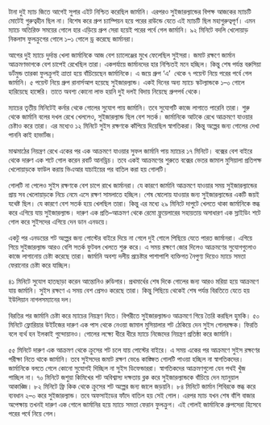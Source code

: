টানা দুই ম্যাচ জিতে আগেই সুপার এইট নিশ্চিত করেছিল জার্মানি। এরপরও সুইজারল্যান্ডের বিপক্ষ আজকের ম্যাচটি মোটেই গুরুত্বহীন ছিল না। বিশেষ করে গ্রুপ চ্যাম্পিয়ন হয়ে পরের রাউন্ডে যেতে এই ম্যাচটি ছিল মহাগুরুত্বপূর্ণ। এমন ম্যাচে অতিরিক্ত সময়ের গোলে হার এড়িয়ে গ্রুপ সেরা হয়েই পরের পর্বে গেল জার্মানি। ৯২ মিনিটে বদলি খেলোয়াড় নিকলাস ফুলক্রুগের গোলে ১–১ গোলে ড্র করেছে জার্মানরা।

আগের দুই ম্যাচে দুর্দান্ত খেলা জার্মানিকে আজ বেশ চ্যালেঞ্জের মুখে ফেলেছিল সুইসরা। জমাট রক্ষণে জার্মান আক্রমণভাগকে বেশ চাপেই রেখেছিল তারা। একপর্যায়ে জার্মানদের হার নিশ্চিতই মনে হচ্ছিল। কিন্তু শেষ পর্যন্ত বরুসিয়া ডর্টমুন্ড তারকা ফুলক্রুগই ত্রাতা হয়ে বাঁচিয়েছেন জার্মানিকে। এ জয়ে গ্রুপ ‘এ’  থেকে ৭ পয়েন্ট নিয়ে পরের পর্বে গেল জার্মানি। ৫ পয়েন্ট নিয়ে গ্রুপ রানার্সআপ হয়েছে সুইজারল্যান্ড। একই দিনের অন্য ম্যাচে স্কটল্যান্ডকে ১–০ গোলে হারিয়েছে হাঙ্গেরি। তাতে অবশ্য কোনো লাভ হয়নি দুই দলই বিদায় নিয়েছে গ্রুপপর্ব থেকে।

ম্যাচের তৃতীয় মিনিটেই কর্নার থেকে গোলের সুযোগ পায় জার্মানি। তবে সুযোগটি কাজে লাগাতে পারেনি তারা। শুরু থেকে জার্মানি বলের দখল রেখে খেললেও, সুইজারল্যান্ড ছিল বেশ সতর্ক। জার্মানিকে আটকে রেখে আক্রমণে যাওয়ার চেষ্টাও করে তারা। এর মধ্যেও ১২ মিনিটে সুইস রক্ষণকে কাঁপিয়ে দিয়েছিল স্বাগতিকরা। কিন্তু অল্পের জন্য গোলের দেখা পাননি কাই হাভার্টজ।

মাঝমাঠের নিয়ন্ত্রণ রেখে একের পর এক আক্রমণে যাওয়ার সুফল জার্মানি পায় ম্যাচের ১৭ মিনিটে। বক্সের বেশ বাইরে থেকে দারুণ এক শটে গোল করেন রবার্ট আনড্রিচ। তবে একই আক্রমণের শুরুতে বক্সের ভেতর জামাল মুসিয়ালা প্রতিপক্ষ খেলোয়াড়কে ফাউল করায় ভিএআর যাচাইয়ের পর বাতিল করা হয় গোলটি।

গোলটি না পেলেও সুইস রক্ষণকে বেশ চাপে রাখে জার্মানরা। যে কারণে জার্মানি আক্রমণে যাওয়ার সময় সুইজারল্যান্ডের প্রায় সব খেলোয়াড়কে নিচে নেমে এসে রক্ষণ সামলাতে হচ্ছিল। শেষ ষোলোয় যাওয়ার জন্য সুইজারল্যান্ডের একটি জয়ই যথেষ্ট ছিল। যে কারণে বেশ সতর্ক হয়ে খেলছিল তারা। কিন্তু এর মধ্যে ২৯ মিনিটে দাপুটে খেলতে থাকা জার্মানিকে স্তব্ধ করে এগিয়ে যায় সুইজারল্যান্ড। দারুণ এক প্রতি–আক্রমণ থেকে রেমো ফ্রুয়েলারের সহায়তায় অসাধারণ এক স্লাইডিং শটে গোল করে সুইসদের এগিয়ে দেন ডান এনডয়ে।

একটু পর এনডয়ের শট অল্পের জন্য পোস্টের বাইরে দিয়ে না গেলে দুই গোলে পিছিয়ে যেতে পারত জার্মানরা। এগিয়ে গিয়ে সুইজারল্যান্ড আরও বেশি সতর্ক ফুটবল খেলতে শুরু করে। এ সময় রক্ষণে জোর দিলেও আক্রমণের সুযোগগুলোও কাজে লাগানোয় চেষ্টা করেছে তারা। জার্মানি অবশ্য দলীয় প্রচেষ্টার পাশাপাশি ব্যক্তিগত নৈপুণ্য দিয়েও ম্যাচে সমতা ফেরানোর চেষ্টা করে যাচ্ছিল।

৪১ মিনিটে সুযোগ হাতছাড়া করেন আন্তোনিও রুডিগার। প্রথমার্ধের শেষ দিকে গোলের জন্য আরও মরিয়া হয়ে আক্রমণে যায় জার্মানি। সুইস রক্ষণে এ সময় বেশ প্রেসও করেছে তারা। কিন্তু পিছিয়ে থেকেই শেষ পর্যন্ত বিরতিতে যেতে হয় ইউলিয়ান নাগলসম্যানের দল।

বিরতির পর জার্মানি চেষ্টা করে ম্যাচের নিয়ন্ত্রণ নিতে। বিপরীতে সুইজারল্যান্ডও আক্রমণে গিয়ে তৈরি করছিল হুমকি। ৫০ মিনিটে ফ্লোরিয়ার উইর্টজের দারুণ এক পাস থেকে নেওয়া জামাল মুসিয়ালার শট ঠেকিয়ে দেন সুইস গোলরক্ষক। ফিরতি বলে ব্যর্থ হন ইলকাই গুন্দোয়ানও। গোলের লক্ষ্যে ধীরে ধীরে ম্যাচে নিজেদের নিয়ন্ত্রণ প্রতিষ্ঠা করে জার্মানি।

৫৫ মিনিটে দারুণ এক আক্রমণ থেকে ক্রুসের শট চলে যায় পোস্টের বাইরে। এ সময় একের পর আক্রমণে সুইস রক্ষণের পরীক্ষা নিতে থাকে জার্মানি। তবে সুইসদের জমাট রক্ষণ ভেঙে কাঙ্ক্ষিত গোলটি পাওয়া হচ্ছিল না স্বাগতিকদের। জার্মানিকে বলতে গেলে কোনো সুযোগই দিচ্ছিল না সুইস ডিফেন্ডাররা। স্বাগতিকদের আক্রমণগুলো যেন পথই খুঁজ পাচ্ছিল না। ৭০ মিনিটে জশুয়া কিমিখের শট অবিশ্বাস্য দক্ষতায় ব্লক করে সুইজারল্যান্ডকে বাঁচিয়ে দেন ম্যানুয়াল আকাঙ্জি। ৮২ মিনিটে ফ্রি কিক থেকে ক্রুসের শট অল্পের জন্য জালে জড়য়নি। ৮৪ মিনিটে জার্মান শিবিরকে স্তব্ধ করে ব্যবধান ২–০ করে সুইজারল্যান্ড। তবে অফসাইডের ফাঁদে বাতিল হয় সেই গোল। এরপর ম্যাচ যখন শেষ বাঁশি বাজার অপেক্ষায় তখনই দারুণ এক গোলে জার্মানির হয়ে ম্যাচে সমতা ফেরান ফুলক্রুগ। এই গোলই জার্মানিকে গ্রুপসেরা হিসেবে পরের পর্বে নিয়ে গেল।
